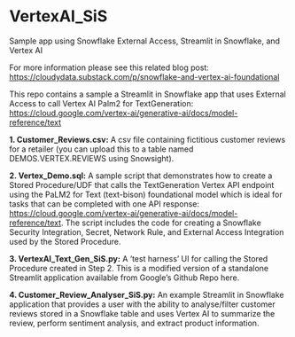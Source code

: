 # VertexAI_SiS
Sample app using Snowflake External Access, Streamlit in Snowflake, and Vertex AI 

For more information please see this related blog post: https://cloudydata.substack.com/p/snowflake-and-vertex-ai-foundational

This repo contains a sample a Streamlit in Snowflake app that uses External Access to call Vertex AI Palm2 for TextGeneration: https://cloud.google.com/vertex-ai/generative-ai/docs/model-reference/text

**1. Customer_Reviews.csv:** A csv file containing fictitious customer reviews for a retailer (you can upload this to a table named DEMOS.VERTEX.REVIEWS using Snowsight).

**2. Vertex_Demo.sql:** A sample script that demonstrates how to create a Stored Procedure/UDF that calls the TextGeneration Vertex API endpoint using the PaLM2 for Text (text-bison) foundational model which is ideal for tasks that can be completed with one API response: https://cloud.google.com/vertex-ai/generative-ai/docs/model-reference/text. The script includes the code for creating a Snowflake Security Integration, Secret, Network Rule, and External Access Integration used by the Stored Procedure.

**3. VertexAI_Text_Gen_SiS.py:** A ‘test harness’ UI for calling the Stored Procedure created in Step 2. This is a modified version of a standalone Streamlit application available from Google’s Github Repo here. 

**4. Customer_Review_Analyser_SiS.py:** An example Streamlit in Snowflake application that provides a user with the ability to analyse/filter customer reviews stored in a Snowflake table and uses Vertex AI to summarize the review, perform sentiment analysis, and extract product information.

